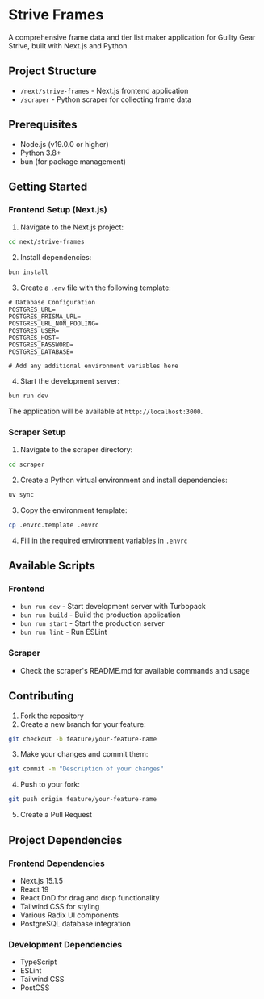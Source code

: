 # Strive Frames

A comprehensive frame data and tier list maker application for Guilty Gear Strive, built with Next.js and Python.

## Project Structure

- `/next/strive-frames` - Next.js frontend application
- `/scraper` - Python scraper for collecting frame data

## Prerequisites

- Node.js (v19.0.0 or higher)
- Python 3.8+
- bun (for package management)

## Getting Started

### Frontend Setup (Next.js)

1. Navigate to the Next.js project:
```bash
cd next/strive-frames
```

2. Install dependencies:
```bash
bun install
```

3. Create a `.env` file with the following template:
```env
# Database Configuration
POSTGRES_URL=
POSTGRES_PRISMA_URL=
POSTGRES_URL_NON_POOLING=
POSTGRES_USER=
POSTGRES_HOST=
POSTGRES_PASSWORD=
POSTGRES_DATABASE=

# Add any additional environment variables here
```

4. Start the development server:
```bash
bun run dev
```

The application will be available at `http://localhost:3000`.

### Scraper Setup

1. Navigate to the scraper directory:
```bash
cd scraper
```

2. Create a Python virtual environment and install dependencies:
```bash
uv sync
```

3. Copy the environment template:
```bash
cp .envrc.template .envrc
```

4. Fill in the required environment variables in `.envrc`

## Available Scripts

### Frontend

- `bun run dev` - Start development server with Turbopack
- `bun run build` - Build the production application
- `bun run start` - Start the production server
- `bun run lint` - Run ESLint

### Scraper

- Check the scraper's README.md for available commands and usage

## Contributing

1. Fork the repository
2. Create a new branch for your feature:
```bash
git checkout -b feature/your-feature-name
```

3. Make your changes and commit them:
```bash
git commit -m "Description of your changes"
```

4. Push to your fork:
```bash
git push origin feature/your-feature-name
```

5. Create a Pull Request

## Project Dependencies

### Frontend Dependencies
- Next.js 15.1.5
- React 19
- React DnD for drag and drop functionality
- Tailwind CSS for styling
- Various Radix UI components
- PostgreSQL database integration

### Development Dependencies
- TypeScript
- ESLint
- Tailwind CSS
- PostCSS
